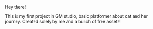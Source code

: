 Hey there!

This is my first project in GM studio, basic platformer about cat and her journey. Created solely by me and a bunch of free assets!
